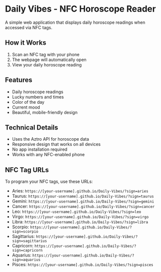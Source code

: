 # Daily Vibes - NFC Horoscope Reader

A simple web application that displays daily horoscope readings when accessed via NFC tags.

## How it Works

1. Scan an NFC tag with your phone
2. The webpage will automatically open
3. View your daily horoscope reading

## Features

- Daily horoscope readings
- Lucky numbers and times
- Color of the day
- Current mood
- Beautiful, mobile-friendly design

## Technical Details

- Uses the Aztro API for horoscope data
- Responsive design that works on all devices
- No app installation required
- Works with any NFC-enabled phone

## NFC Tag URLs

To program your NFC tags, use these URLs:

- Aries: `https://[your-username].github.io/Daily-Vibes/?sign=aries`
- Taurus: `https://[your-username].github.io/Daily-Vibes/?sign=taurus`
- Gemini: `https://[your-username].github.io/Daily-Vibes/?sign=gemini`
- Cancer: `https://[your-username].github.io/Daily-Vibes/?sign=cancer`
- Leo: `https://[your-username].github.io/Daily-Vibes/?sign=leo`
- Virgo: `https://[your-username].github.io/Daily-Vibes/?sign=virgo`
- Libra: `https://[your-username].github.io/Daily-Vibes/?sign=libra`
- Scorpio: `https://[your-username].github.io/Daily-Vibes/?sign=scorpio`
- Sagittarius: `https://[your-username].github.io/Daily-Vibes/?sign=sagittarius`
- Capricorn: `https://[your-username].github.io/Daily-Vibes/?sign=capricorn`
- Aquarius: `https://[your-username].github.io/Daily-Vibes/?sign=aquarius`
- Pisces: `https://[your-username].github.io/Daily-Vibes/?sign=pisces`